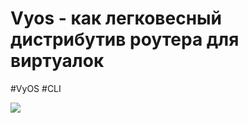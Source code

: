 # Vyos - как легковесный дистрибутив роутера для виртуалок
#VyOS #CLI 

![](https://i.imgur.com/yoPCFTJ.png)
